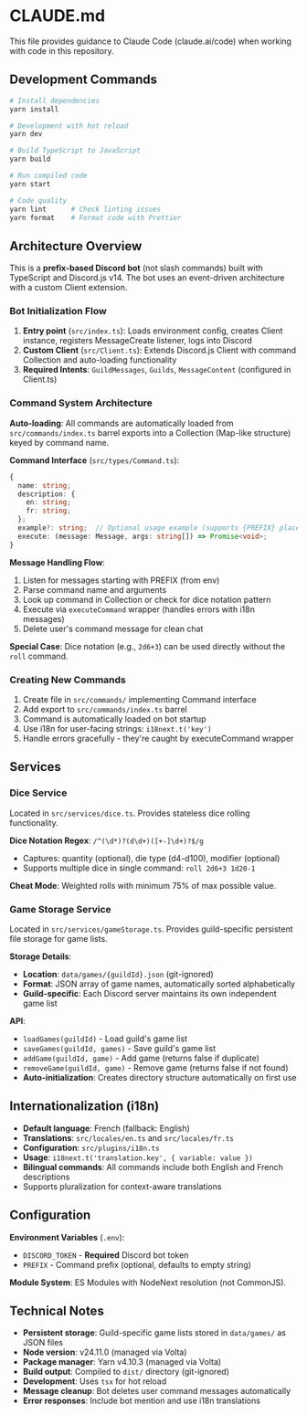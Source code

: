 # CLAUDE.md

This file provides guidance to Claude Code (claude.ai/code) when working with code in this repository.

## Development Commands

```bash
# Install dependencies
yarn install

# Development with hot reload
yarn dev

# Build TypeScript to JavaScript
yarn build

# Run compiled code
yarn start

# Code quality
yarn lint      # Check linting issues
yarn format    # Format code with Prettier
```

## Architecture Overview

This is a **prefix-based Discord bot** (not slash commands) built with TypeScript and Discord.js v14. The bot uses an event-driven architecture with a custom Client extension.

### Bot Initialization Flow

1. **Entry point** (`src/index.ts`): Loads environment config, creates Client instance, registers MessageCreate listener, logs into Discord
2. **Custom Client** (`src/Client.ts`): Extends Discord.js Client with command Collection and auto-loading functionality
3. **Required Intents**: `GuildMessages`, `Guilds`, `MessageContent` (configured in Client.ts)

### Command System Architecture

**Auto-loading**: All commands are automatically loaded from `src/commands/index.ts` barrel exports into a Collection (Map-like structure) keyed by command name.

**Command Interface** (`src/types/Command.ts`):
```typescript
{
  name: string;
  description: {
    en: string;
    fr: string;
  };
  example?: string;  // Optional usage example (supports {PREFIX} placeholder)
  execute: (message: Message, args: string[]) => Promise<void>;
}
```

**Message Handling Flow**:
1. Listen for messages starting with PREFIX (from env)
2. Parse command name and arguments
3. Look up command in Collection or check for dice notation pattern
4. Execute via `executeCommand` wrapper (handles errors with i18n messages)
5. Delete user's command message for clean chat

**Special Case**: Dice notation (e.g., `2d6+3`) can be used directly without the `roll` command.

### Creating New Commands

1. Create file in `src/commands/` implementing Command interface
2. Add export to `src/commands/index.ts` barrel
3. Command is automatically loaded on bot startup
4. Use i18n for user-facing strings: `i18next.t('key')`
5. Handle errors gracefully - they're caught by executeCommand wrapper

## Services

### Dice Service

Located in `src/services/dice.ts`. Provides stateless dice rolling functionality.

**Dice Notation Regex**: `/^(\d*)?(d\d+)([+-]\d+)?$/g`
- Captures: quantity (optional), die type (d4-d100), modifier (optional)
- Supports multiple dice in single command: `roll 2d6+3 1d20-1`

**Cheat Mode**: Weighted rolls with minimum 75% of max possible value.

### Game Storage Service

Located in `src/services/gameStorage.ts`. Provides guild-specific persistent file storage for game lists.

**Storage Details**:
- **Location**: `data/games/{guildId}.json` (git-ignored)
- **Format**: JSON array of game names, automatically sorted alphabetically
- **Guild-specific**: Each Discord server maintains its own independent game list

**API**:
- `loadGames(guildId)` - Load guild's game list
- `saveGames(guildId, games)` - Save guild's game list
- `addGame(guildId, game)` - Add game (returns false if duplicate)
- `removeGame(guildId, game)` - Remove game (returns false if not found)
- **Auto-initialization**: Creates directory structure automatically on first use

## Internationalization (i18n)

- **Default language**: French (fallback: English)
- **Translations**: `src/locales/en.ts` and `src/locales/fr.ts`
- **Configuration**: `src/plugins/i18n.ts`
- **Usage**: `i18next.t('translation.key', { variable: value })`
- **Bilingual commands**: All commands include both English and French descriptions
- Supports pluralization for context-aware translations

## Configuration

**Environment Variables** (`.env`):
- `DISCORD_TOKEN` - **Required** Discord bot token
- `PREFIX` - Command prefix (optional, defaults to empty string)

**Module System**: ES Modules with NodeNext resolution (not CommonJS).

## Technical Notes

- **Persistent storage**: Guild-specific game lists stored in `data/games/` as JSON files
- **Node version**: v24.11.0 (managed via Volta)
- **Package manager**: Yarn v4.10.3 (managed via Volta)
- **Build output**: Compiled to `dist/` directory (git-ignored)
- **Development**: Uses `tsx` for hot reload
- **Message cleanup**: Bot deletes user command messages automatically
- **Error responses**: Include bot mention and use i18n translations
